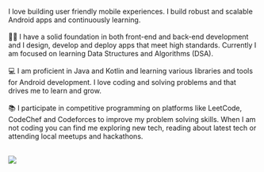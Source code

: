 I love building user friendly mobile experiences. I build robust and scalable Android apps and continuously learning.
<br>
<br>
👨‍💻 I have a solid foundation in both front-end and back-end development and I design, develop and deploy apps that meet high standards. Currently I am focused on learning Data Structures and Algorithms (DSA).
<br>
<br>
💻 I am proficient in Java and Kotlin and learning various libraries and tools for Android development. I love coding and solving problems and that drives me to learn and grow.
<br>
<br>
📚 I participate in competitive programming on platforms like LeetCode, CodeChef and Codeforces to improve my problem solving skills. When I am not coding you can find me exploring new tech, reading about latest tech or attending local meetups and hackathons.
<br>
<br>

![](https://leetcard.jacoblin.cool/ashish_shivhare?ext=contest)
<!---
avs-shivhare/avs-shivhare is a ✨ special ✨ repository because its `README.md` (this file) appears on your GitHub profile.
You can click the Preview link to take a look at your changes.
--->
